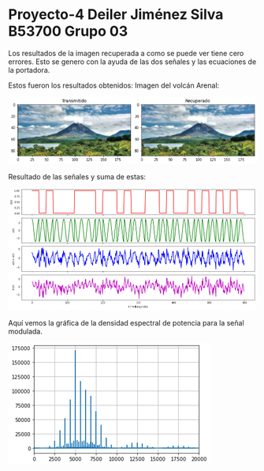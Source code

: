 # Proyecto-4  Deiler Jiménez Silva B53700 Grupo 03



Los resultados de la imagen recuperada a como se puede ver tiene cero errores.
Esto se genero con la ayuda de las dos señales y las ecuaciones de la portadora.

Estos fueron los resultados obtenidos: 
Imagen del volcán Arenal: 

![alt text](https://github.com/DeilerSIlva/Proyecto-4/blob/main/output_25_2.png)

Resultado de las señales y suma de estas:

![alt text](https://github.com/DeilerSIlva/Proyecto-4/blob/main/output_26_0.png)

Aquí vemos la gráfica de la densidad espectral de potencia para la señal modulada.


![alt text](https://github.com/DeilerSIlva/Proyecto-4/blob/main/output_28_1.png)

